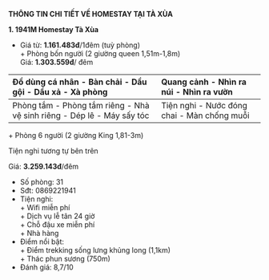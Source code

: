 **THÔNG TIN CHI TIẾT VỀ HOMESTAY TẠI TÀ XÙA**  
   
**1\. 1941M Homestay Tà Xùa** 

- Giá từ: **1.161.483đ**/1đêm (tuỳ phòng)   
  \+ Phòng bốn người (2 giường queen 1,51m-1,8m)   
  Giá: **1.303.559đ**/ đêm 


| Đồ dùng cá nhân \- Bàn chải  \- Dầu gội  \- Dầu xả  \- Xà phòng  | Quang cảnh  \- Nhìn ra núi  \- Nhìn ra vườn  |
| :---- | :---- |
| Phòng tắm  \- Phòng tắm riêng  \- Nhà vệ sinh riêng  \- Dép lê  \- Máy sấy tóc  | Tiện nghi  \- Nước đóng chai  \- Màn chống muỗi  |


  \+ Phòng 6 người (2 giường King 1,81-3m) 

  Tiện nghi tương tự bên trên

  Giá: **3.259.143đ**/đêm 


- Số phòng: 31  
- Sđt: 0869221941   
- Tiện nghi:   
  \+ Wifi miễn phí   
  \+ Dịch vụ lễ tân 24 giờ   
  \+ Chỗ đậu xe miễn phí   
  \+ Nhà hàng   
- Điểm nổi bật:   
  \+ Điểm trekking sống lưng khủng long (1,1km)   
  \+ Thác phun sương (750m)   
- Đánh giá: 8,7/10 


